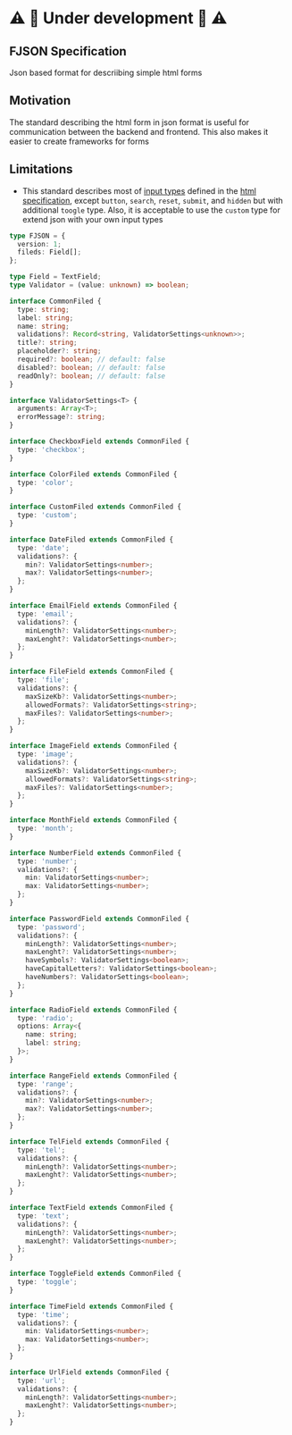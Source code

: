 # ⚠️ 🚧 Under development 🚧 ⚠️

FJSON Specification
----
Json based format for descriibing simple html forms

## Motivation
The standard describing the html form in json format is useful for communication between the backend and frontend.
This also makes it easier to create frameworks for forms

## Limitations
- This standard describes most of [input types](https://developer.mozilla.org/en-US/docs/Web/HTML/Element/input#input_types) defined in the [html specification](https://html.spec.whatwg.org/multipage/input.html#states-of-the-type-attribute), except `button`, `search`, `reset`, `submit`, and `hidden` but with additional `toogle` type. Also, it is acceptable to use the `custom` type for extend json with your own input types
  
```ts
type FJSON = {
  version: 1;
  fileds: Field[];
};

type Field = TextField;
type Validator = (value: unknown) => boolean;

interface CommonFiled {
  type: string;
  label: string;
  name: string;
  validations?: Record<string, ValidatorSettings<unknown>>;
  title?: string;
  placeholder?: string;
  required?: boolean; // default: false
  disabled?: boolean; // default: false
  readOnly?: boolean; // default: false
}

interface ValidatorSettings<T> {
  arguments: Array<T>;
  errorMessage?: string;
}

interface CheckboxField extends CommonFiled {
  type: 'checkbox';
}

interface ColorFiled extends CommonFiled {
  type: 'color';
}

interface CustomFiled extends CommonFiled {
  type: 'custom';
}

interface DateFiled extends CommonFiled {
  type: 'date';
  validations?: {
    min?: ValidatorSettings<number>;
    max?: ValidatorSettings<number>;
  };
}

interface EmailField extends CommonFiled {
  type: 'email';
  validations?: {
    minLength?: ValidatorSettings<number>;
    maxLenght?: ValidatorSettings<number>;
  };
}

interface FileField extends CommonFiled {
  type: 'file';
  validations?: {
    maxSizeKb?: ValidatorSettings<number>;
    allowedFormats?: ValidatorSettings<string>;
    maxFiles?: ValidatorSettings<number>;
  };
}

interface ImageField extends CommonFiled {
  type: 'image';
  validations?: {
    maxSizeKb?: ValidatorSettings<number>;
    allowedFormats?: ValidatorSettings<string>;
    maxFiles?: ValidatorSettings<number>;
  };
}

interface MonthField extends CommonFiled {
  type: 'month';
}

interface NumberField extends CommonFiled {
  type: 'number';
  validations?: {
    min: ValidatorSettings<number>;
    max: ValidatorSettings<number>;
  };
}

interface PasswordField extends CommonFiled {
  type: 'password';
  validations?: {
    minLength?: ValidatorSettings<number>;
    maxLenght?: ValidatorSettings<number>;
    haveSymbols?: ValidatorSettings<boolean>;
    haveCapitalLetters?: ValidatorSettings<boolean>;
    haveNumbers?: ValidatorSettings<boolean>;
  };
}

interface RadioField extends CommonFiled {
  type: 'radio';
  options: Array<{
    name: string;
    label: string;
  }>;
}

interface RangeField extends CommonFiled {
  type: 'range';
  validations?: {
    min?: ValidatorSettings<number>;
    max?: ValidatorSettings<number>;
  };
}

interface TelField extends CommonFiled {
  type: 'tel';
  validations?: {
    minLength?: ValidatorSettings<number>;
    maxLenght?: ValidatorSettings<number>;
  };
}

interface TextField extends CommonFiled {
  type: 'text';
  validations?: {
    minLength?: ValidatorSettings<number>;
    maxLenght?: ValidatorSettings<number>;
  };
}

interface ToggleField extends CommonFiled {
  type: 'toggle';
}

interface TimeField extends CommonFiled {
  type: 'time';
  validations?: {
    min: ValidatorSettings<number>;
    max: ValidatorSettings<number>;
  };
}

interface UrlField extends CommonFiled {
  type: 'url';
  validations?: {
    minLength?: ValidatorSettings<number>;
    maxLenght?: ValidatorSettings<number>;
  };
}

```
